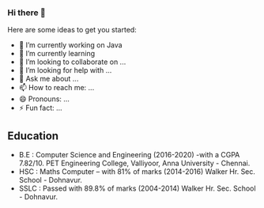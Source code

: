 ### Hi there 👋

<!--
**RSBHARATHRS/RSBHARATHRS** is a ✨ _special_ ✨ repository because its `README.md` (this file) appears on your GitHub profile.-->

Here are some ideas to get you started:

- 🔭 I’m currently working on Java
- 🌱 I’m currently learning 
- 👯 I’m looking to collaborate on ...
- 🤔 I’m looking for help with ...
- 💬 Ask me about ...
- 📫 How to reach me: ...
- 😄 Pronouns: ...
- ⚡ Fun fact: ...
## Education
- B.E : Computer Science and Engineering            (2016-2020)
  -with a CGPA 7.82/10. 
  PET Engineering College, Valliyoor,
  Anna University - Chennai.
- HSC : Maths Computer – with 81% of marks          (2014-2016)
  Walker Hr. Sec. School - Dohnavur.
- SSLC : Passed with 89.8% of marks	                (2004-2014)
  Walker Hr. Sec. School - Dohnavur.
